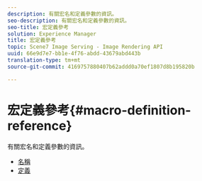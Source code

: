 ```yaml
---
description: 有關宏名和定義參數的資訊。
seo-description: 有關宏名和定義參數的資訊。
seo-title: 宏定義參考
solution: Experience Manager
title: 宏定義參考
topic: Scene7 Image Serving - Image Rendering API
uuid: 66e9d7e7-bb1e-4f76-abdd-43679abd443b
translation-type: tm+mt
source-git-commit: 4169757880407b62addd0a70ef1807d8b195820b

---
```



# 宏定義參考{#macro-definition-reference}

有關宏名和定義參數的資訊。

* [名稱](r-name-macro.md)
* [定義](r-definition-macro.md)
